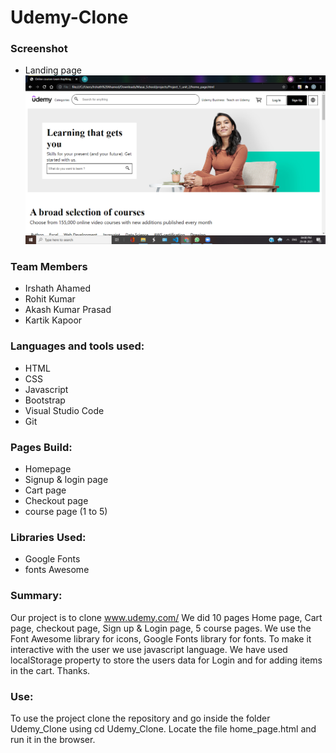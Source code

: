 # Udemy-Clone
### Screenshot
 * Landing page 
   ![image](https://github.com/KapoorKartik/Udemy-Clone/blob/main/Screenshot/Screenshot%20(557).png?raw=true)
### Team Members
* Irshath Ahamed
* Rohit Kumar
* Akash Kumar Prasad
* Kartik Kapoor

### Languages and tools used:
* HTML
* CSS
* Javascript
* Bootstrap
* Visual Studio Code
* Git

### Pages Build:
* Homepage
* Signup & login page
* Cart page
* Checkout page
* course page (1 to 5)

### Libraries Used:
* Google Fonts
* fonts Awesome

### Summary:
 Our project is to clone www.udemy.com/ We did 10 pages Home page, Cart page, checkout page, Sign up & Login page, 5 course pages. We use the Font Awesome library for icons, Google Fonts library for fonts. To make it interactive with the user we use javascript language. We have used localStorage property to store the users data for Login and for adding items in the cart. Thanks.
 
 ### Use:
To use the project clone the repository and go inside the folder Udemy_Clone using cd Udemy_Clone. Locate the file home_page.html and run it in the browser.
